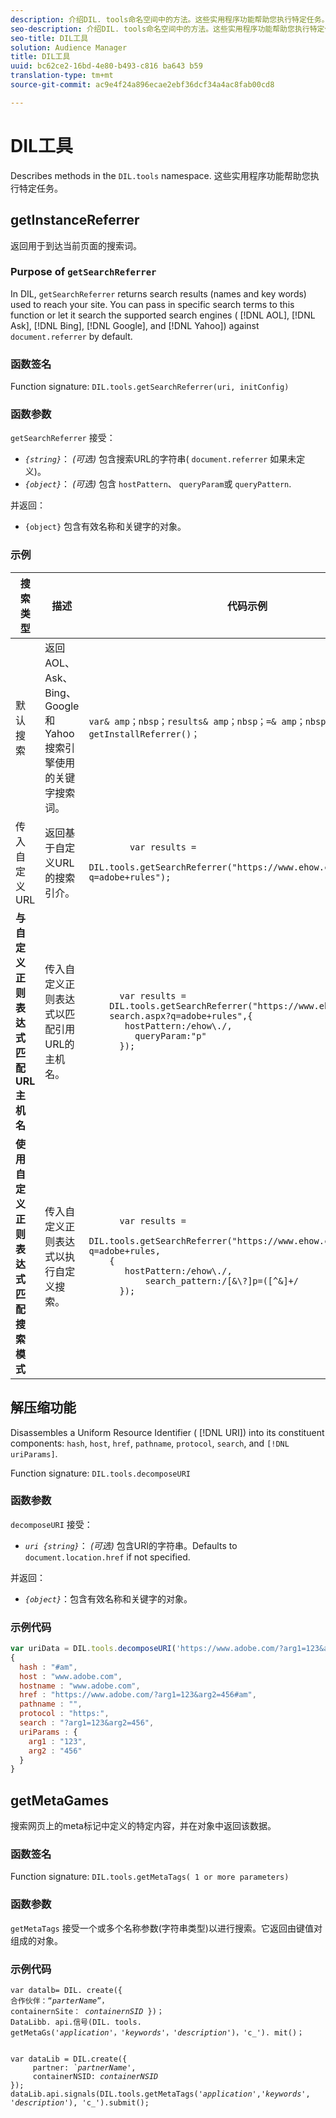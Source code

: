 ```yaml
---
description: 介绍DIL. tools命名空间中的方法。这些实用程序功能帮助您执行特定任务。
seo-description: 介绍DIL. tools命名空间中的方法。这些实用程序功能帮助您执行特定任务。
seo-title: DIL工具
solution: Audience Manager
title: DIL工具
uuid: bc62ce2-16bd-4e80-b493-c816 ba643 b59
translation-type: tm+mt
source-git-commit: ac9e4f24a896ecae2ebf36dcf34a4ac8fab00cd8

---
```



# DIL工具

Describes methods in the `DIL.tools` namespace. 这些实用程序功能帮助您执行特定任务。

<!-- 

c_dil_functions.xml

 -->

## getInstanceReferrer

返回用于到达当前页面的搜索词。

<!-- 

r_dil_get_search_referrer.xml

 -->

### Purpose of `getSearchReferrer`

In DIL, `getSearchReferrer` returns search results (names and key words) used to reach your site. You can pass in specific search terms to this function or let it search the supported search engines ( [!DNL AOL], [!DNL Ask], [!DNL Bing], [!DNL Google], and [!DNL Yahoo]) against `document.referrer` by default.

### 函数签名

Function signature: `DIL.tools.getSearchReferrer(uri, initConfig)`

### 函数参数

`getSearchReferrer` 接受：

* *`{string}`*： *(可选)* 包含搜索URL的字符串( `document.referrer` 如果未定义)。
* *`{object}`*： *(可选)* 包含 `hostPattern`、 `queryParam`或 `queryPattern`.

并返回：

* `{object}` 包含有效名称和关键字的对象。

### 示例

<table id="table_D035276601EC428295E4D619F05BB8D0"> 
 <thead> 
  <tr> 
   <th> 搜索类型 </th> 
   <th> 描述 </th> 
   <th> 代码示例 </th> 
  </tr> 
 </thead>
 <tbody> 
  <tr> 
   <td> 默认搜索</td> 
   <td> 返回AOL、Ask、Bing、Google和Yahoo搜索引擎使用的关键字搜索词。 </td> 
   <td>
      <code>var&amp; amp；nbsp；results&amp; amp；nbsp；=&amp; amp；nbsp；DIL. tools. getInstallReferrer()；</code> 
  </td>
  </tr> 
  <tr> 
   <td>传入自定义URL</td> 
   <td>返回基于自定义URL的搜索引介。</td> 
   <td> 
  <code>
        var results = 
    DIL.tools.getSearchReferrer("https://www.ehow.com/search.aspx?q=adobe+rules");
  </code>
</td> 
  </tr> 
  <tr> 
   <td> <b>与自定义正则表达式匹配URL主机名</b></td> 
   <td> 传入自定义正则表达式以匹配引用URL的主机名。 </td> 
   <td> 
  <code>
      var results = 
    DIL.tools.getSearchReferrer("https://www.ehow.com/
    search.aspx?q=adobe+rules",{ 
       hostPattern:/ehow\./, 
         queryParam:"p" 
      }); 
  </code>
  </td></tr> 
  <tr> 
   <td> <b>使用自定义正则表达式匹配搜索模式</b> </td> 
   <td> 传入自定义正则表达式以执行自定义搜索。 </td> 
   <td> 
    <code>
      var results = 
    DIL.tools.getSearchReferrer("https://www.ehow.com/search.aspx?q=adobe+rules,
    {
       hostPattern:/ehow\./, 
           search_pattern:/[&amp;\?]p=([^&amp;]+/ 
      });
    </code>
   </td> 
  </tr> 
 </tbody> 
</table>

## 解压缩功能

Disassembles a Uniform Resource Identifier ( [!DNL URI]) into its constituent components: `hash`, `host`, `href`, `pathname`, `protocol`, `search`, and `[!DNL uriParams]`.

<!-- 

r_dil_decompose.xml

 -->

Function signature: `DIL.tools.decomposeURI`

### 函数参数

`decomposeURI` 接受：

* *`uri {string}`*： *(可选)* 包含URI的字符串。Defaults to `document.location.href` if not specified.

并返回：

* *`{object}`*：包含有效名称和关键字的对象。

### 示例代码


```javascript
var uriData = DIL.tools.decomposeURI('https://www.adobe.com/?arg1=123&arg2=456#am'); 
{ 
  hash : "#am", 
  host : "www.adobe.com", 
  hostname : "www.adobe.com", 
  href : "https://www.adobe.com/?arg1=123&arg2=456#am", 
  pathname : "", 
  protocol : "https:", 
  search : "?arg1=123&arg2=456", 
  uriParams : { 
    arg1 : "123", 
    arg2 : "456" 
  } 
}
```

## getMetaGames

搜索网页上的meta标记中定义的特定内容，并在对象中返回该数据。

<!-- 

r_dil_get_metatags.xml

 -->

### 函数签名

Function signature: `DIL.tools.getMetaTags( 1 or more parameters)`

### 函数参数

`getMetaTags` 接受一个或多个名称参数(字符串类型)以进行搜索。它返回由键值对组成的对象。

### 示例代码

<pre class="&ldquo;javascript&rdquo;"><code>var datalb= DIL. create({
合作伙伴：“<i>parterName</i>”，
containernSite： <i>containernSID</i> })；
DataLibb. api.信号(DIL. tools. getMetaGs('<i>application</i>'，'<i>keywords</i>'，'<i>description</i>')，'c_'). mit()；</code>
</pre>

<pre><code>
var dataLib = DIL.create({ 
     partner: <i>`partnerName'</i>, 
     containerNSID: <i>containerNSID</i> 
}); 
dataLib.api.signals(DIL.tools.getMetaTags('<i>application</i>','<i>keywords</i>', '<i>description</i>'), 'c_').submit();
</code></pre>
